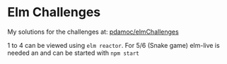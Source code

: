 # Elm Challenges
My solutions for the challenges at:
[pdamoc/elmChallenges](https://github.com/pdamoc/elmChallenges)

1 to 4 can be viewed using `elm reactor`. For 5/6 (Snake game) elm-live is
needed an and can be started with `npm start`
